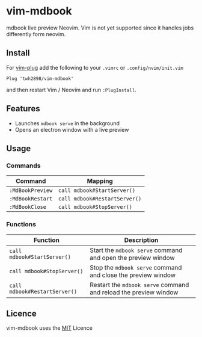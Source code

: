 # vim-mdbook

mdbook live preview Neovim. Vim is not yet supported since it handles jobs
differently form neovim.

## Install

For [vim-plug](https://github.com/junegunn/vim-plug) add the following to your
`.vimrc` or `.config/nvim/init.vim`

```vim
Plug 'twh2898/vim-mdbook'
```

and then restart Vim / Neovim and run `:PlugInstall`.

## Features

- Launches `mdbook serve` in the background
- Opens an electron window with a live preview

## Usage

### Commands

Command          | Mapping
-----------------|--------
`:MdBookPreview` | `call mdbook#StartServer()`
`:MdBookRestart` | `call mdbook#RestartServer()`
`:MdBookClose`   | `call mdbook#StopServer()`

### Functions

Function                      | Description
------------------------------|------------
`call mdbook#StartServer()`   | Start the `mdbook serve` command and open the preview window
`call mdbook#StopServer()`    | Stop the `mdbook serve` command and close the preview window
`call mdbook#RestartServer()` | Restart the `mdbook serve` command and reload the preview window

## Licence

vim-mdbook uses the [MIT](LICENCE) Licence

